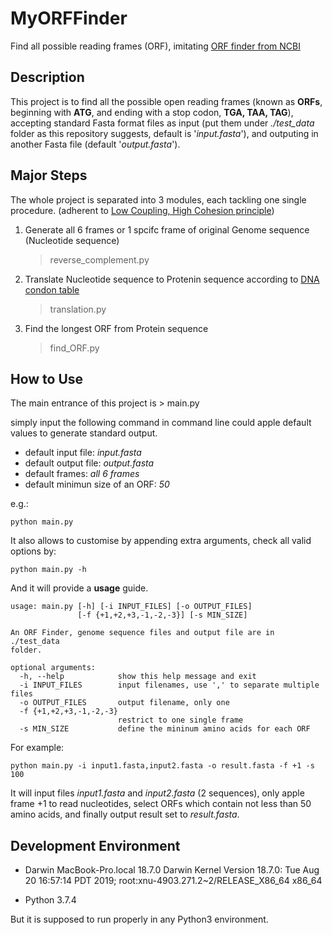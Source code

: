 # MyORFFinder

Find all possible reading frames (ORF), imitating [ORF finder from NCBI](https://www.ncbi.nlm.nih.gov/orffinder/)

## Description

This project is to find all the possible open reading frames (known as **ORFs**, beginning with **ATG**, and ending with a stop codon, **TGA, TAA, TAG**), accepting standard Fasta format files as input (put them under *./test_data* folder as this repository suggests, default is '*input.fasta*'), and outputing in another Fasta file (default '*output.fasta*').

## Major Steps

The whole project is separated into 3 modules, each tackling one single procedure. (adherent to [Low Coupling, High Cohesion principle](https://medium.com/clarityhub/low-coupling-high-cohesion-3610e35ac4a6))

1. Generate all 6 frames or 1 spcifc frame of original Genome sequence (Nucleotide sequence)

    > reverse_complement.py

2. Translate Nucleotide sequence to Protenin sequence according to [DNA condon table](https://en.wikipedia.org/wiki/DNA_codon_table)

    > translation.py

3. Find the longest ORF from Protein sequence

    > find_ORF.py

## How to Use

The main entrance of this project is > main.py

simply input the following command in command line could apple default values to generate standard output.

* default input file: *input.fasta*
* default output file: *output.fasta*
* default frames: *all 6 frames*
* default minimun size of an ORF: *50*

e.g.:

`python main.py`

It also allows to customise by appending extra arguments, check all valid options by:

`python main.py -h`

And it will provide a **usage** guide.

``` zshell
usage: main.py [-h] [-i INPUT_FILES] [-o OUTPUT_FILES]
               [-f {+1,+2,+3,-1,-2,-3}] [-s MIN_SIZE]

An ORF Finder, genome sequence files and output file are in ./test_data
folder.

optional arguments:
  -h, --help            show this help message and exit
  -i INPUT_FILES        input filenames, use ',' to separate multiple files
  -o OUTPUT_FILES       output filename, only one
  -f {+1,+2,+3,-1,-2,-3}
                        restrict to one single frame
  -s MIN_SIZE           define the mininum amino acids for each ORF
```

For example:

`python main.py -i input1.fasta,input2.fasta -o result.fasta -f +1 -s 100`

It will input files *input1.fasta* and *input2.fasta* (2 sequences), only apple frame +1 to read nucleotides, select ORFs which contain not less than 50 amino acids, and finally output result set to *result.fasta*.

## Development Environment

* Darwin MacBook-Pro.local 18.7.0 Darwin Kernel Version 18.7.0: Tue Aug 20 16:57:14 PDT 2019; root:xnu-4903.271.2~2/RELEASE_X86_64 x86_64

* Python 3.7.4

But it is supposed to run properly in any Python3 environment.
